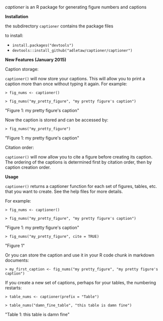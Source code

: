 *captioner* is an R package for generating figure numbers and captions

**Installation**

the subdirectory `captioner` contains the package files

to install:
* `install.packages("devtools")`
* `devtools::install_github("adletaw/captioner/captioner")`

**New Features (January 2015)**

Caption storage:

`captioner()` will now store your captions.  This will allow you to print a caption more than once without typing it again.  For example:

`> fig_nums <- captioner()`

`> fig_nums("my_pretty_figure", "my pretty figure's caption")`

"Figure 1: my pretty figure's caption"

Now the caption is stored and can be accessed by:

`> fig_nums("my_pretty_figure")`

"Figure 1: my pretty figure's caption"

Citation order:

`captioner()` will now allow you to cite a figure before creating its caption.  The ordering of the captions is determined first by citation order, then by caption creation order.

**Usage**

`captioner()` returns a captioner function for each set of figures, tables, etc. that you want to create.  See the help files for more details.

For example:

`> fig_nums <- captioner()`

`> fig_nums("my_pretty_figure", "my pretty figure's caption")`

"Figure 1: my pretty figure's caption"

`> fig_nums("my_pretty_figure", cite = TRUE)`

"Figure 1"

Or you can store the caption and use it in your R code chunk in markdown documents:

`> my_first_caption <- fig_nums("my pretty_figure", "my pretty figure's caption")`

If you create a new set of captions, perhaps for your tables, the numbering restarts:

`> table_nums <- captioner(prefix = "Table")`

`> table_nums("damn_fine_table", "this table is damn fine")`

"Table 1: this table is damn fine"